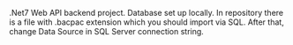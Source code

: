.Net7 Web API backend project. 
Database set up locally.
In repository there is a file with .bacpac extension which you should import via SQL.
After that, change Data Source in SQL Server connection string.
